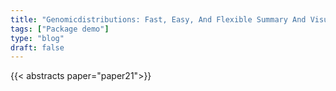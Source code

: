 ```yaml
---
title: "Genomicdistributions: Fast, Easy, And Flexible Summary And Visualization Of Genomic Regions*"
tags: ["Package demo"]
type: "blog"
draft: false
---
```


{{< abstracts paper="paper21">}}



